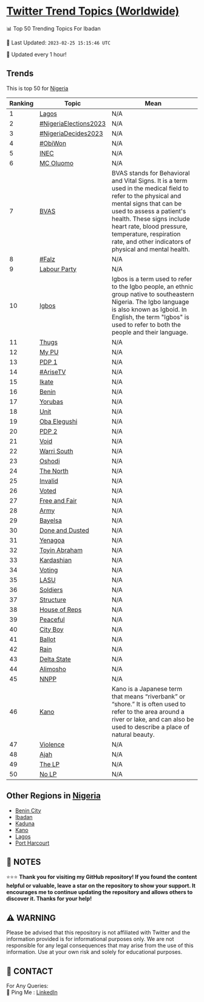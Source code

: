 [Twitter Trend Topics (Worldwide)](https://github.com/ErcinDedeoglu/Twitter-Trend-Topics)
==========


📊 Top 50 Trending Topics For Ibadan

📆 Last Updated: `2023-02-25 15:15:46 UTC`

🔧 Updated every 1 hour!


## Trends

This is top 50 for [Nigeria](</Nigeria>)

| Ranking | Topic | Mean |
| ------- | ------------ | ------------ |
| 1 | [Lagos](http://twitter.com/search?q=Lagos) | N/A |
| 2 | [#NigeriaElections2023](http://twitter.com/search?q=%23NigeriaElections2023) | N/A |
| 3 | [#NigeriaDecides2023](http://twitter.com/search?q=%23NigeriaDecides2023) | N/A |
| 4 | [#ObiWon](http://twitter.com/search?q=%23ObiWon) | N/A |
| 5 | [INEC](http://twitter.com/search?q=INEC) | N/A |
| 6 | [MC Oluomo](http://twitter.com/search?q=MC+Oluomo) | N/A |
| 7 | [BVAS](http://twitter.com/search?q=BVAS) | BVAS stands for Behavioral and Vital Signs. It is a term used in the medical field to refer to the physical and mental signs that can be used to assess a patient's health. These signs include heart rate, blood pressure, temperature, respiration rate, and other indicators of physical and mental health. |
| 8 | [#Falz](http://twitter.com/search?q=%23Falz) | N/A |
| 9 | [Labour Party](http://twitter.com/search?q=Labour+Party) | N/A |
| 10 | [Igbos](http://twitter.com/search?q=Igbos) | Igbos is a term used to refer to the Igbo people, an ethnic group native to southeastern Nigeria. The Igbo language is also known as Igboid. In English, the term "Igbos" is used to refer to both the people and their language. |
| 11 | [Thugs](http://twitter.com/search?q=Thugs) | N/A |
| 12 | [My PU](http://twitter.com/search?q=My+PU) | N/A |
| 13 | [PDP 1](http://twitter.com/search?q=PDP+1) | N/A |
| 14 | [#AriseTV](http://twitter.com/search?q=%23AriseTV) | N/A |
| 15 | [Ikate](http://twitter.com/search?q=Ikate) | N/A |
| 16 | [Benin](http://twitter.com/search?q=Benin) | N/A |
| 17 | [Yorubas](http://twitter.com/search?q=Yorubas) | N/A |
| 18 | [Unit](http://twitter.com/search?q=Unit) | N/A |
| 19 | [Oba Elegushi](http://twitter.com/search?q=Oba+Elegushi) | N/A |
| 20 | [PDP 2](http://twitter.com/search?q=PDP+2) | N/A |
| 21 | [Void](http://twitter.com/search?q=Void) | N/A |
| 22 | [Warri South](http://twitter.com/search?q=Warri+South) | N/A |
| 23 | [Oshodi](http://twitter.com/search?q=Oshodi) | N/A |
| 24 | [The North](http://twitter.com/search?q=The+North) | N/A |
| 25 | [Invalid](http://twitter.com/search?q=Invalid) | N/A |
| 26 | [Voted](http://twitter.com/search?q=Voted) | N/A |
| 27 | [Free and Fair](http://twitter.com/search?q=Free+and+Fair) | N/A |
| 28 | [Army](http://twitter.com/search?q=Army) | N/A |
| 29 | [Bayelsa](http://twitter.com/search?q=Bayelsa) | N/A |
| 30 | [Done and Dusted](http://twitter.com/search?q=Done+and+Dusted) | N/A |
| 31 | [Yenagoa](http://twitter.com/search?q=Yenagoa) | N/A |
| 32 | [Toyin Abraham](http://twitter.com/search?q=Toyin+Abraham) | N/A |
| 33 | [Kardashian](http://twitter.com/search?q=Kardashian) | N/A |
| 34 | [Voting](http://twitter.com/search?q=Voting) | N/A |
| 35 | [LASU](http://twitter.com/search?q=LASU) | N/A |
| 36 | [Soldiers](http://twitter.com/search?q=Soldiers) | N/A |
| 37 | [Structure](http://twitter.com/search?q=Structure) | N/A |
| 38 | [House of Reps](http://twitter.com/search?q=House+of+Reps) | N/A |
| 39 | [Peaceful](http://twitter.com/search?q=Peaceful) | N/A |
| 40 | [City Boy](http://twitter.com/search?q=City+Boy) | N/A |
| 41 | [Ballot](http://twitter.com/search?q=Ballot) | N/A |
| 42 | [Rain](http://twitter.com/search?q=Rain) | N/A |
| 43 | [Delta State](http://twitter.com/search?q=Delta+State) | N/A |
| 44 | [Alimosho](http://twitter.com/search?q=Alimosho) | N/A |
| 45 | [NNPP](http://twitter.com/search?q=NNPP) | N/A |
| 46 | [Kano](http://twitter.com/search?q=Kano) | Kano is a Japanese term that means “riverbank” or “shore.” It is often used to refer to the area around a river or lake, and can also be used to describe a place of natural beauty. |
| 47 | [Violence](http://twitter.com/search?q=Violence) | N/A |
| 48 | [Ajah](http://twitter.com/search?q=Ajah) | N/A |
| 49 | [The LP](http://twitter.com/search?q=The+LP) | N/A |
| 50 | [No LP](http://twitter.com/search?q=No+LP) | N/A |



## Other Regions in [Nigeria](</Nigeria>)

* [Benin City](</Nigeria/Benin City.md>)
* [Ibadan](</Nigeria/Ibadan.md>)
* [Kaduna](</Nigeria/Kaduna.md>)
* [Kano](</Nigeria/Kano.md>)
* [Lagos](</Nigeria/Lagos.md>)
* [Port Harcourt](</Nigeria/Port Harcourt.md>)



## 📝 NOTES

⭐⭐⭐ **Thank you for visiting my GitHub repository! If you found the content helpful or valuable, leave a star on the repository to show your support. It encourages me to continue updating the repository and allows others to discover it. Thanks for your help!**


## ⚠️ WARNING

Please be advised that this repository is not affiliated with Twitter and the information provided is for informational purposes only. We are not responsible for any legal consequences that may arise from the use of this information. Use at your own risk and solely for educational purposes.


## 📨 CONTACT

 For Any Queries:  
            🏓 Ping Me : [LinkedIn](https://www.linkedin.com/in/ercindedeoglu/)

